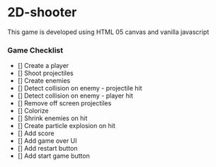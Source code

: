 # 2D-shooter
This game is developed using HTML 05 canvas and vanilla javascript

### Game Checklist

- [] Create a player 
- [] Shoot projectiles
- [] Create enemies
- [] Detect collision on enemy - projectile hit
- [] Detect collision on enemy - player hit
- [] Remove off screen projectiles
- [] Colorize
- [] Shrink enemies on hit
- [] Create particle explosion on hit
- [] Add score
- [] Add game over UI
- [] Add restart button 
- [] Add start game button


